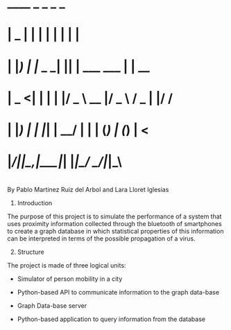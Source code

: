 #  ____  _            _    _             _    
# |  _ \| |          | |  | |           | |   
# | |_) | |_   _  ___| |__| | ___   ___ | | __
# |  _ <| | | | |/ _ \  __  |/ _ \ / _ \| |/ /
# | |_) | | |_| |  __/ |  | | (_) | (_) |   < 
# |____/|_|\__,_|\___|_|  |_|\___/ \___/|_|\_\
#                                             
                                             
By Pablo Martinez Ruiz del Arbol and Lara Lloret Iglesias


1. Introduction

The purpose of this project is to simulate the performance of a system that uses
proximity information collected through the bluetooth of smartphones to create
a graph database in which statistical properties of this information can be interpreted
in terms of the possible propagation of a virus.

2. Structure

The project is made of three logical units:

- Simulator of person mobility in a city

- Python-based API to communicate information to the graph data-base

- Graph Data-base server

- Python-based application to query information from the database

  


